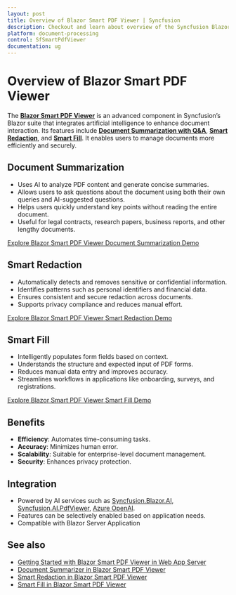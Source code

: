 ```yaml
---
layout: post
title: Overview of Blazor Smart PDF Viewer | Syncfusion
description: Checkout and learn about overview of the Syncfusion Blazor Smart PDF Viewer and much more details.
platform: document-processing
control: SfSmartPdfViewer
documentation: ug
---
```

# Overview of Blazor Smart PDF Viewer

The **[Blazor Smart PDF Viewer](https://help.syncfusion.com//cr/blazor/Syncfusion.Blazor.SmartPdfViewer.html)** is an advanced component in Syncfusion’s Blazor suite that integrates artificial intelligence to enhance document interaction. Its features include [**Document Summarization with Q&A**](./document-summarizer.md), [**Smart Redaction**](./smart-redaction), and [**Smart Fill**](./smart-fill.md). It enables users to manage documents more efficiently and securely.

## Document Summarization

* Uses AI to analyze PDF content and generate concise summaries.
* Allows users to ask questions about the document using both their own queries and AI-suggested questions.
* Helps users quickly understand key points without reading the entire document.
* Useful for legal contracts, research papers, business reports, and other lengthy documents.

[Explore Blazor Smart PDF Viewer Document Summarization Demo](https://document.syncfusion.com/demos/pdf-viewer/blazor-server/smart-pdf-viewer/summarizer?theme=fluent2)

## Smart Redaction

* Automatically detects and removes sensitive or confidential information.
* Identifies patterns such as personal identifiers and financial data.
* Ensures consistent and secure redaction across documents.
* Supports privacy compliance and reduces manual effort.

[Explore Blazor Smart PDF Viewer Smart Redaction Demo](https://document.syncfusion.com/demos/pdf-viewer/blazor-server/smart-pdf-viewer/smartredact?theme=fluent2)

## Smart Fill

* Intelligently populates form fields based on context.
* Understands the structure and expected input of PDF forms.
* Reduces manual data entry and improves accuracy.
* Streamlines workflows in applications like onboarding, surveys, and registrations.

[Explore Blazor Smart PDF Viewer Smart Fill Demo](https://document.syncfusion.com/demos/pdf-viewer/blazor-server/smart-pdf-viewer/smartfil?theme=fluent2)

## Benefits

* **Efficiency**: Automates time-consuming tasks.
* **Accuracy**: Minimizes human error.
* **Scalability**: Suitable for enterprise-level document management.
* **Security**: Enhances privacy protection.

## Integration

* Powered by AI services such as [Syncfusion.Blazor.AI](https://www.nuget.org/packages/Syncfusion.Blazor.AI), [Syncfusion.AI.PdfViewer](https://www.nuget.org/packages/[Syncfusion.AI.PdfViewer), [Azure OpenAI](https://learn.microsoft.com/en-us/azure/ai-foundry/openai/how-to/create-resource?pivots=web-portal).
* Features can be selectively enabled based on application needs.
* Compatible with Blazor Server Application

## See also

* [Getting Started with Blazor Smart PDF Viewer in Web App Server](./getting-started/web-app)
* [Document Summarizer in Blazor Smart PDF Viewer](./document-summarizer.md)
* [Smart Redaction in Blazor Smart PDF Viewer](./smart-redaction)
* [Smart Fill in Blazor Smart PDF Viewer](./smart-fill)
